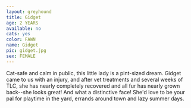 ```yaml
---
layout: greyhound
title: Gidget
age: 2 YEARS
available: no
cats: yes
color: FAWN
name: Gidget
pic: gidget.jpg
sex: FEMALE
---
```


Cat-safe and calm in public, this little lady is a pint-sized dream. Gidget came to us with an injury, and after vet
treatments and several weeks of TLC, she has nearly completely recovered and all fur has nearly grown back--she looks
great!  And what a distinctive face!  She'd love to be your pal for playtime in the yard, errands around town and lazy
summer days.
